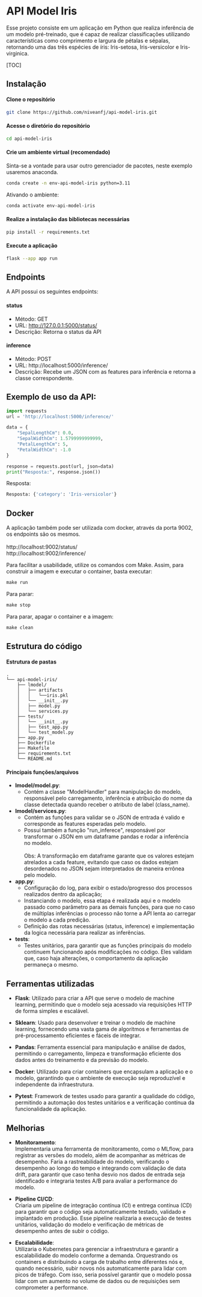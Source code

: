 # API Model Iris

Esse projeto consiste em um aplicação em Python que realiza inferência de um modelo pré-treinado, que é capaz de realizar classificações utilizando características como comprimento e largura de pétalas e sépalas, retornando uma das três espécies de íris: Iris-setosa, Iris-versicolor e Iris-virginica. 

[TOC]

## Instalação
#### Clone o repositório
```bash
git clone https://github.com/niveanfj/api-model-iris.git
```

#### Acesse o diretório do repositório
```bash
cd api-model-iris
```  

#### Crie um ambiente virtual (recomendado)
Sinta-se a vontade para usar outro gerenciador de pacotes, neste exemplo usaremos anaconda.
```bash
conda create -n env-api-model-iris python=3.11
```
Ativando o ambiente:
```bash
conda activate env-api-model-iris
```


#### Realize a instalação das bibliotecas necessárias
```bash
pip install -r requirements.txt
```
#### Execute a aplicação
```bash
flask --app app run
```

## Endpoints
A API possui os seguintes endpoints:
#### status
* Método: GET <br>
* URL: http://127.0.0.1:5000/status/ <br>
* Descrição: Retorna o status da API

#### inference
* Método: POST <br>
* URL: http://localhost:5000/inference/ <br>
* Descrição: 
Recebe um JSON com as features para inferência e retorna a classe correspondente. 

## Exemplo de uso da API:
```python
import requests
url = 'http://localhost:5000/inference/'

data = {
    "SepalLengthCm": 0.0, 
    "SepalWidthCm": 1.5799999999999, 
    "PetalLengthCm": 5, 
    "PetalWidthCm": -1.0
}

response = requests.post(url, json=data)
print("Resposta:", response.json())
```
Resposta:
```python   
Resposta: {'category': 'Iris-versicolor'}
```
## Docker

A aplicação também pode ser utilizada com docker, através da porta 9002, os endpoints são os mesmos.<br><br>
http://localhost:9002/status/  <br>
http://localhost:9002/inference/

Para facilitar a usabilidade, utilize os comandos com Make. Assim, para construir a imagem e executar o container, basta executar:   
```makefile
make run
```
Para parar:
```makefile
make stop
```
Para parar, apagar o container e a imagem:
```makefile 
make clean
```
 
## Estrutura do código
#### Estrutura de pastas
```
.
└── api-model-iris/
    ├── lmodel/
    │   ├── artifacts
    │   │   └──iris.pkl
    │   └── __init__.py
    │   ├── model.py
    │   └── services.py
    ├── tests/
    │   └── __init__.py
    │   ├── test_app.py
    │   └── test_model.py
    ├── app.py
    ├── Dockerfile
    ├── Makefile
    ├── requirements.txt
    └── README.md
```

#### Principais funções/arquivos
* __lmodel/model.py__: 
  * Contém a classe "ModelHandler" para manipulação do modelo, responsável pelo carregamento, inferência e atribuição do nome da classe detectada quando receber o atributo de label (class_name).
* __lmodel/services.py__: 
  * Contém as funções para validar se o JSON de entrada é valido e corresponde as features esperadas pelo modelo. <br> 
  * Possui também a função "run_inferece", responsável por transformar o JSON em um dataframe pandas e rodar a inferência no modelo.<br><br> Obs: A transformação em dataframe garante que os valores estejam atrelados a cada feature, evitando que caso os dados estejam desordenados no JSON sejam interpretados de maneira errônea pelo modelo.
* __app.py__: 
  * Configuração do log, para exibir o estado/progresso dos processos realizados dentro da aplicação;
  * Instanciando o modelo, essa etapa é realizada aqui e o modelo passado como parâmetro para as demais funções, para que no caso de múltiplas inferências o processo não torne a API lenta ao carregar o modelo a cada predição.
  * Definição das rotas necessárias (status, inference) e implementação da logica necessária para realizar as inferências.
* __tests__: 
  * Testes unitários, para garantir que as funções principais do modelo continuem funcionando após modificações no código. Eles validam que, caso haja alterações, o comportamento da aplicação permaneça o mesmo. 

## Ferramentas utilizadas
* __Flask__: Utilizado para criar a API que serve o modelo de machine learning, permitindo que o modelo seja acessado via requisições HTTP de forma simples e escalável.

* __Sklearn__: Usado para desenvolver e treinar o modelo de machine learning, fornecendo uma vasta gama de algoritmos e ferramentas de pré-processamento eficientes e fáceis de integrar.

* __Pandas__: Ferramenta essencial para manipulação e análise de dados, permitindo o carregamento, limpeza e transformação eficiente dos dados antes do treinamento e da previsão do modelo.

* __Docker__: Utilizado para criar containers que encapsulam a aplicação e o modelo, garantindo que o ambiente de execução seja reproduzível e independente da infraestrutura.

* __Pytest__: Framework de testes usado para garantir a qualidade do código, permitindo a automação dos testes unitários e a verificação contínua da funcionalidade da aplicação.



## Melhorias

  * __Monitoramento__:<br> Implementaria uma ferramenta de monitoramento, como o MLflow, para registrar as versões do modelo, além de acompanhar as métricas de desempenho. Faria a rastreabilidade do modelo, verificando o desempenho ao longo do tempo e integrando com validação de data drift, para garantir que caso tenha desvio nos dados de entrada seja identificado e integraria testes A/B para avaliar a performance do modelo.

  * __Pipeline CI/CD__: <br> Criaria um pipeline de integração contínua (CI) e entrega contínua (CD) para garantir que o código seja automaticamente testado, validado e implantado em produção. Esse pipeline realizaria a execução de testes unitários, validação do modelo e verificação de métricas de desempenho antes de subir o código. 
   
  * __Escalabilidade__: <br> Utilizaria o Kubernetes para gerenciar a infraestrutura e garantir a escalabilidade do modelo conforme a demanda. Orquestrando os containers e distribuindo a carga de trabalho entre diferentes nós e, quando necessário, subir novos nós automaticamente para lidar com picos de tráfego. Com isso, seria possível garantir que o modelo possa lidar com um aumento no volume de dados ou de requisições sem comprometer a performance. 




